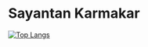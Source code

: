 # Sayantan Karmakar

[![Top Langs](https://github-readme-stats.vercel.app/api/top-langs/?username=sayantank&layout=compact)](https://github.com/anuraghazra/github-readme-stats)
